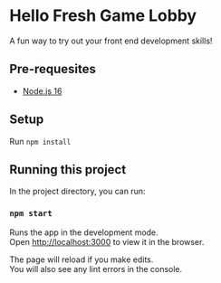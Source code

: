 # Hello Fresh Game Lobby

A fun way to try out your front end development skills!

## Pre-requesites

- [Node.js 16](https://nodejs.org/en/)

## Setup

Run `npm install`

## Running this project

In the project directory, you can run:

### `npm start`

Runs the app in the development mode.\
Open [http://localhost:3000](http://localhost:3000) to view it in the browser.

The page will reload if you make edits.\
You will also see any lint errors in the console.
